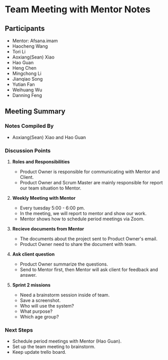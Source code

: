 # Team Meeting with Mentor Notes

## Participants
- Mentor: Afsana.​imam
- Haocheng Wang
- Tori Li
- Aoxiang(Sean) Xiao
- Hao Guan
- Heng Chen
- Mingchong Li
- Jianqiao Song
- Yutian Fan
- Weihuang Wu
- Danning Feng


## Meeting Summary

### Notes Compiled By
- Aoxiang(Sean) Xiao and Hao Guan

### Discussion Points

1. **Roles and Responsibilities**
    - Product Owner is responsible for communicating with Mentor and Client.
    - Product Owner and Scrum Master are mainly responsible for report our team situation to Mentor.
      
2. **Weekly Meeting with Mentor**
    - Every tuesday 5:00 - 6:00 pm.
    - In the meeting, we will report to mentor and show our work.
    - Mentor shows how to schedule period meetings via Zoom.

3. **Recieve documents from Mentor**
    - The documents about the project sent to Product Owner's email.
    - Product Owner need to share the document with team.

4. **Ask client question**
    - Product Owner summarize the questions.
    - Send to Mentor first, then Mentor will ask client for feedback and answer.

5. **Sprint 2 missions**
    - Need a brainstorm session inside of team.
    - Save a screenshot.
    - Who will use the system?
    - What purpose?
    - Which age group?

### Next Steps
- Schedule period meetings with Mentor (Hao Guan).
- Set up the team meeting to brainstorm.
- Keep update trello board.
